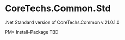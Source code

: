 CoreTechs.Common.Std
======

.Net Standard version of CoreTechs.Common v.21.0.1.0


PM> Install-Package TBD